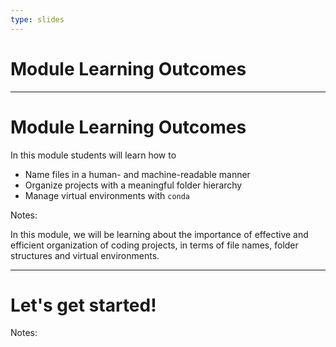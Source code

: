 ```yaml
---
type: slides
---
```


# Module Learning Outcomes

---

# Module Learning Outcomes

In this module students will learn how to

- Name files in a human- and machine-readable manner
- Organize projects with a meaningful folder hierarchy
- Manage virtual environments with `conda`

Notes:

In this module, we will be learning about the importance of effective and efficient organization of coding projects, in terms of file names, folder structures and virtual environments.

---

# Let's get started!

Notes:
